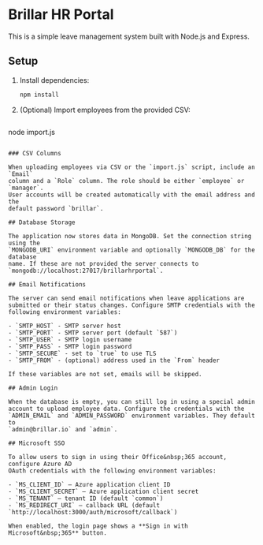 # Brillar HR Portal

This is a simple leave management system built with Node.js and Express.

## Setup

1. Install dependencies:
   ```bash
   npm install
   ```
2. (Optional) Import employees from the provided CSV:
   ```bash
 node import.js
  ```

### CSV Columns

When uploading employees via CSV or the `import.js` script, include an `Email`
column and a `Role` column. The role should be either `employee` or `manager`.
User accounts will be created automatically with the email address and the
default password `brillar`.

## Database Storage

The application now stores data in MongoDB. Set the connection string using the
`MONGODB_URI` environment variable and optionally `MONGODB_DB` for the database
name. If these are not provided the server connects to
`mongodb://localhost:27017/brillarhrportal`.

## Email Notifications

The server can send email notifications when leave applications are submitted or their status changes. Configure SMTP credentials with the following environment variables:

- `SMTP_HOST` - SMTP server host
- `SMTP_PORT` - SMTP server port (default `587`)
- `SMTP_USER` - SMTP login username
- `SMTP_PASS` - SMTP login password
- `SMTP_SECURE` - set to `true` to use TLS
- `SMTP_FROM` - (optional) address used in the `From` header

If these variables are not set, emails will be skipped.

## Admin Login

When the database is empty, you can still log in using a special admin
account to upload employee data. Configure the credentials with the
`ADMIN_EMAIL` and `ADMIN_PASSWORD` environment variables. They default to
`admin@brillar.io` and `admin`.

## Microsoft SSO

To allow users to sign in using their Office&nbsp;365 account, configure Azure AD
OAuth credentials with the following environment variables:

- `MS_CLIENT_ID` – Azure application client ID
- `MS_CLIENT_SECRET` – Azure application client secret
- `MS_TENANT` – tenant ID (default `common`)
- `MS_REDIRECT_URI` – callback URL (default
  `http://localhost:3000/auth/microsoft/callback`)

When enabled, the login page shows a **Sign in with Microsoft&nbsp;365** button.

